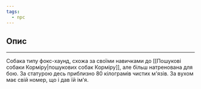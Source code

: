 ```yaml
---
tags:
  - npc
---
```

## Опис
---
Собака типу фокс-хаунд, схожа за своїми навичками до [[Пошукові собаки Корміру|пошукових собак Корміру]], але більш натренована для бою. За статурою десь приблизно 80 кілограмів чистих м'язів. За вухом має свій номер, що і дав їй ім'я.  

